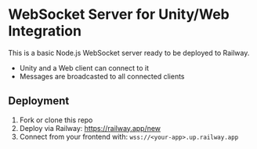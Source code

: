 # WebSocket Server for Unity/Web Integration

This is a basic Node.js WebSocket server ready to be deployed to Railway.
- Unity and a Web client can connect to it
- Messages are broadcasted to all connected clients

## Deployment

1. Fork or clone this repo
2. Deploy via Railway: https://railway.app/new
3. Connect from your frontend with: `wss://<your-app>.up.railway.app`
